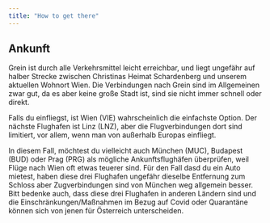 ```yaml
---
title: "How to get there"
---
```


## Ankunft

Grein ist durch alle Verkehrsmittel leicht erreichbar, und liegt ungefähr auf halber Strecke zwischen Christinas Heimat Schardenberg und unserem aktuellen Wohnort Wien. Die Verbindungen nach Grein sind im Allgemeinen zwar gut, da es aber keine große Stadt ist, sind sie nicht immer schnell oder direkt.

Falls du einfliegst, ist Wien (VIE) wahrscheinlich die einfachste Option. Der nächste Flughafen ist Linz (LNZ), aber die Flugverbindungen dort sind limitiert, vor allem, wenn man von außerhalb Europas einfliegt.

In diesem Fall, möchtest du vielleicht auch München (MUC), Budapest (BUD) oder Prag (PRG) als mögliche Ankunftsflughäfen überprüfen, weil Flüge nach Wien oft etwas teuerer sind. Für den Fall dasd du ein Auto mietest, haben diese drei Flughafen ungefähr dieselbe Entfernung zum Schloss aber Zugverbindungen sind von München weg allgemein besser. Bitt bedenke auch, dass diese drei Flughafen in anderen Ländern sind und die Einschränkungen/Maßnahmen im Bezug auf Covid oder Quarantäne können sich von jenen für Österreich unterscheiden.